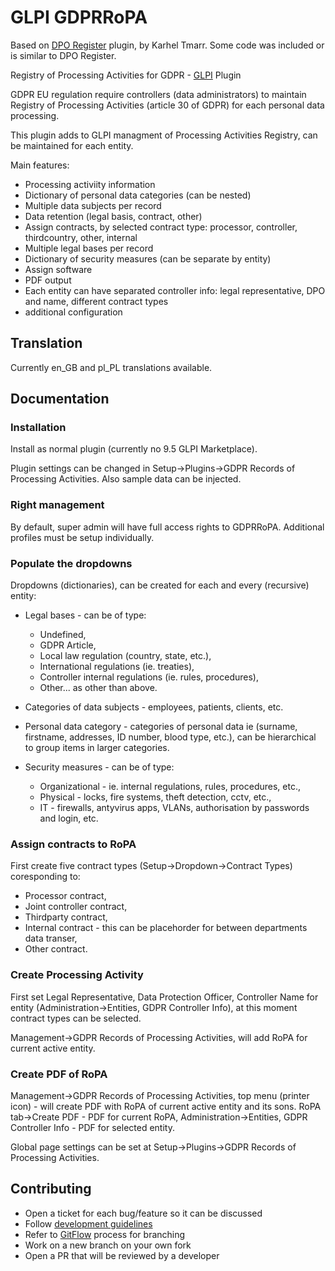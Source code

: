 # GLPI GDPRRoPA

Based on [DPO Register](https://github.com/karhel/glpi-dporegister) plugin, by Karhel Tmarr. Some code was included or is similar to DPO Register.


Registry of Processing Activities for GDPR - [GLPI](https://github.com/glpi-project/glpi/) Plugin

GDPR EU regulation require controllers (data administrators) to maintain Registry of Processing Activities (article 30 of GDPR) for each personal data processing.

This plugin adds to GLPI managment of Processing Activities Registry, can be maintained for each entity.

Main features:
* Processing activiity information
* Dictionary of personal data categories (can be nested)
* Multiple data subjects per record
* Data retention (legal basis, contract, other)
* Assign contracts, by selected contract type: processor, controller, thirdcountry, other, internal
* Multiple legal bases per record
* Dictionary of security measures (can be separate by entity)
* Assign software
* PDF output
* Each entity can have separated controller info: legal representative, DPO and name, different contract types
* additional configuration


## Translation

Currently en_GB and pl_PL translations available.

## Documentation

### Installation

Install as normal plugin (currently no 9.5 GLPI Marketplace).

Plugin settings can be changed in Setup->Plugins->GDPR Records of Processing Activities. Also sample data can be injected.

### Right management

By default, super admin will have full access rights to GDPRRoPA. Additional profiles must be setup individually.

### Populate the dropdowns

Dropdowns (dictionaries), can be created for each and every (recursive) entity:

* Legal bases - can be of type:
  * Undefined,
  * GDPR Article,
  * Local law regulation (country, state, etc.),
  * International regulations (ie. treaties),
  * Controller internal regulations (ie. rules, procedures),
  * Other... as other than above.

* Categories of data subjects - employees, patients, clients, etc.

* Personal data category - categories of personal data ie (surname, firstname, addresses, ID number, blood type, etc.), can be hierarchical to group items in larger categories.

* Security measures - can be of type:
  * Organizational - ie. internal regulations, rules, procedures, etc.,
  * Physical - locks, fire systems, theft detection, cctv, etc.,
  * IT - firewalls, antyvirus apps, VLANs, authorisation by passwords and login, etc.

### Assign contracts to RoPA

First create five contract types (Setup->Dropdown->Contract Types) coresponding to:
* Processor contract,
* Joint controller contract,
* Thirdparty contract,
* Internal contract - this can be placehorder for between departments data transer,
* Other contract.

### Create Processing Activity

First set Legal Representative, Data Protection Officer, Controller Name for entity (Administration->Entities, GDPR Controller Info), at this moment contract types can be selected.

Management->GDPR Records of Processing Activities, will add RoPA for current active entity.

### Create PDF of RoPA

Management->GDPR Records of Processing Activities, top menu (printer icon) - will create PDF with RoPA of current active entity and its sons.
RoPA tab->Create PDF - PDF for current RoPA,
Administration->Entities, GDPR Controller Info - PDF for selected entity.

Global page settings can be set at Setup->Plugins->GDPR Records of Processing Activities.

## Contributing

* Open a ticket for each bug/feature so it can be discussed
* Follow [development guidelines](https://glpi-developer-documentation.readthedocs.io/en/latest/plugins/index.html)
* Refer to [GitFlow](https://git-flow.readthedocs.io/) process for branching
* Work on a new branch on your own fork
* Open a PR that will be reviewed by a developer
